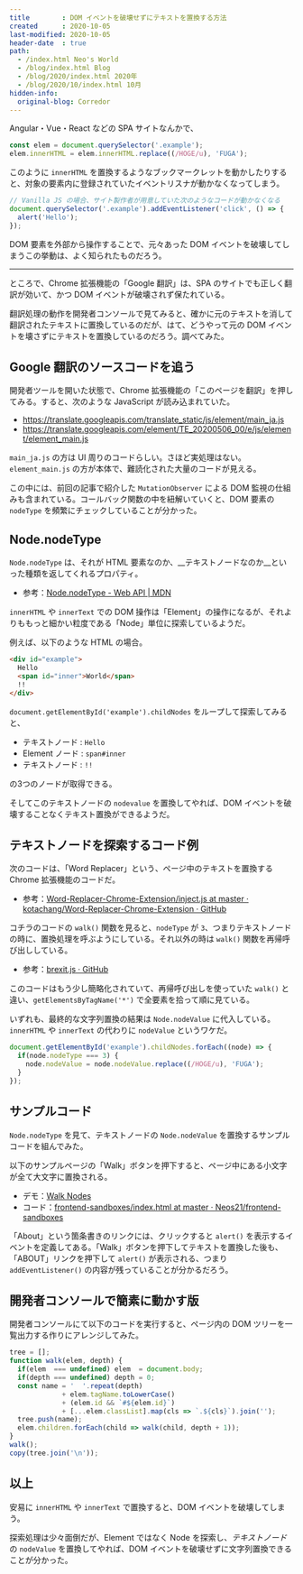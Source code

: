 ```yaml
---
title        : DOM イベントを破壊せずにテキストを置換する方法
created      : 2020-10-05
last-modified: 2020-10-05
header-date  : true
path:
  - /index.html Neo's World
  - /blog/index.html Blog
  - /blog/2020/index.html 2020年
  - /blog/2020/10/index.html 10月
hidden-info:
  original-blog: Corredor
---
```


Angular・Vue・React などの SPA サイトなんかで、

```javascript
const elem = document.querySelector('.example');
elem.innerHTML = elem.innerHTML.replace((/HOGE/u), 'FUGA');
```

このように `innerHTML` を置換するようなブックマークレットを動かしたりすると、対象の要素内に登録されていたイベントリスナが動かなくなってしまう。

```javascript
// Vanilla JS の場合、サイト製作者が用意していた次のようなコードが動かなくなる
document.querySelector('.example').addEventListener('click', () => {
  alert('Hello');
});
```

DOM 要素を外部から操作することで、元々あった DOM イベントを破壊してしまうこの挙動は、よく知られたものだろう。

---

ところで、Chrome 拡張機能の「Google 翻訳」は、SPA のサイトでも正しく翻訳が効いて、かつ DOM イベントが破壊されず保たれている。

翻訳処理の動作を開発者コンソールで見てみると、確かに元のテキストを消して翻訳されたテキストに置換しているのだが、はて、どうやって元の DOM イベントを壊さずにテキストを置換しているのだろう。調べてみた。

## Google 翻訳のソースコードを追う

開発者ツールを開いた状態で、Chrome 拡張機能の「このページを翻訳」を押してみる。すると、次のような JavaScript が読み込まれていた。

- <https://translate.googleapis.com/translate_static/js/element/main_ja.js>
- <https://translate.googleapis.com/element/TE_20200506_00/e/js/element/element_main.js>

`main_ja.js` の方は UI 周りのコードらしい。さほど実処理はない。`element_main.js` の方が本体で、難読化された大量のコードが見える。

この中には、前回の記事で紹介した `MutationObserver` による DOM 監視の仕組みも含まれている。コールバック関数の中を紐解いていくと、DOM 要素の `nodeType` を頻繁にチェックしていることが分かった。

## Node.nodeType

`Node.nodeType` は、それが HTML 要素なのか、__テキストノードなのか__といった種類を返してくれるプロパティ。

- 参考：[Node.nodeType - Web API | MDN](https://developer.mozilla.org/ja/docs/Web/API/Node/nodeType)

`innerHTML` や `innerText` での DOM 操作は「Element」の操作になるが、それよりももっと細かい粒度である「Node」単位に探索しているようだ。

例えば、以下のような HTML の場合。

```html
<div id="example">
  Hello
  <span id="inner">World</span>
  !!
</div>
```

`document.getElementById('example').childNodes` をループして探索してみると、

- テキストノード : `Hello`
- Element ノード : `span#inner`
- テキストノード : `!!`

の3つのノードが取得できる。

そしてこのテキストノードの `nodevalue` を置換してやれば、DOM イベントを破壊することなくテキスト置換ができるようだ。

## テキストノードを探索するコード例

次のコードは、「Word Replacer」という、ページ中のテキストを置換する Chrome 拡張機能のコードだ。

- 参考：[Word-Replacer-Chrome-Extension/inject.js at master · kotachang/Word-Replacer-Chrome-Extension · GitHub](https://github.com/kotachang/Word-Replacer-Chrome-Extension/blob/master/src/inject/inject.js)

コチラのコードの `walk()` 関数を見ると、`nodeType` が `3`、つまりテキストノードの時に、置換処理を呼ぶようにしている。それ以外の時は `walk()` 関数を再帰呼び出ししている。

- 参考：[brexit.js · GitHub](https://gist.github.com/nkhil/befbaa8a9722e92db091f47a66fde7ca)

このコードはもう少し簡略化されていて、再帰呼び出しを使っていた `walk()` と違い、`getElementsByTagName('*')` で全要素を拾って順に見ている。

いずれも、最終的な文字列置換の結果は `Node.nodeValue` に代入している。`innerHTML` や `innerText` の代わりに `nodeValue` というワケだ。

```javascript
document.getElementById('example').childNodes.forEach((node) => {
  if(node.nodeType === 3) {
    node.nodeValue = node.nodeValue.replace((/HOGE/u), 'FUGA');
  }
});
```

## サンプルコード

`Node.nodeType` を見て、テキストノードの `Node.nodeValue` を置換するサンプルコードを組んでみた。

以下のサンプルページの「Walk」ボタンを押下すると、ページ中にある小文字が全て大文字に置換される。

- デモ：[Walk Nodes](https://neos21.github.io/frontend-sandboxes/walk-nodes/index.html)
- コード：[frontend-sandboxes/index.html at master · Neos21/frontend-sandboxes](https://github.com/neos21/frontend-sandboxes/blob/master/walk-nodes/index.html)

「About」という箇条書きのリンクには、クリックすると `alert()` を表示するイベントを定義してある。「Walk」ボタンを押下してテキストを置換した後も、「ABOUT」リンクを押下して `alert()` が表示される、つまり `addEventListener()` の内容が残っていることが分かるだろう。

## 開発者コンソールで簡素に動かす版

開発者コンソールにて以下のコードを実行すると、ページ内の DOM ツリーを一覧出力する作りにアレンジしてみた。

```javascript
tree = [];
function walk(elem, depth) {
  if(elem  === undefined) elem  = document.body;
  if(depth === undefined) depth = 0;
  const name = '  '.repeat(depth)
             + elem.tagName.toLowerCase()
             + (elem.id && `#${elem.id}`)
             + [...elem.classList].map(cls => `.${cls}`).join('');
  tree.push(name);
  elem.children.forEach(child => walk(child, depth + 1));
}
walk();
copy(tree.join('\n'));
```

## 以上

安易に `innerHTML` や `innerText` で置換すると、DOM イベントを破壊してしまう。

探索処理は少々面倒だが、Element ではなく Node を探索し、_テキストノード_ の `nodeValue` を置換してやれば、DOM イベントを破壊せずに文字列置換できることが分かった。
